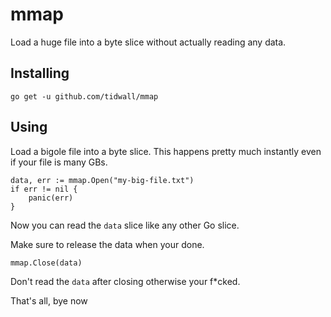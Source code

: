 # mmap

Load a huge file into a byte slice without actually reading any data.

## Installing

```
go get -u github.com/tidwall/mmap
```

## Using

Load a bigole file into a byte slice. This happens pretty much instantly even
if your file is many GBs.

```
data, err := mmap.Open("my-big-file.txt")
if err != nil {
    panic(err)
}
```

Now you can read the `data` slice like any other Go slice.

Make sure to release the data when your done.

```
mmap.Close(data)
```

Don't read the `data` after closing otherwise your f*cked.

That's all, bye now
